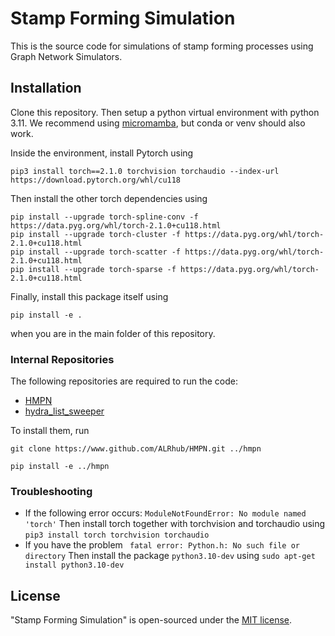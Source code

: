 # Stamp Forming Simulation
This is the source code for simulations of stamp forming processes using Graph Network Simulators.

## Installation
Clone this repository. Then setup a python virtual environment with python 3.11. We recommend using [micromamba](https://mamba.readthedocs.io/en/latest/installation/micromamba-installation.html), but conda or venv should also work.

Inside the environment, install Pytorch using

```pip3 install torch==2.1.0 torchvision torchaudio --index-url https://download.pytorch.org/whl/cu118```

Then install the other torch dependencies using

```
pip install --upgrade torch-spline-conv -f https://data.pyg.org/whl/torch-2.1.0+cu118.html
pip install --upgrade torch-cluster -f https://data.pyg.org/whl/torch-2.1.0+cu118.html
pip install --upgrade torch-scatter -f https://data.pyg.org/whl/torch-2.1.0+cu118.html
pip install --upgrade torch-sparse -f https://data.pyg.org/whl/torch-2.1.0+cu118.html
```

Finally, install this package itself using

```pip install -e .```

when you are in the main folder of this repository.
### Internal Repositories
The following repositories are required to run the code:
- [HMPN](https://github.com/ALRhub/hmpn.git)
- [hydra_list_sweeper](https://github.com/ALRhub/hydra_list_sweeper.git)

To install them, run
```
git clone https://www.github.com/ALRhub/HMPN.git ../hmpn

pip install -e ../hmpn
```


### Troubleshooting
- If the following error occurs:
`ModuleNotFoundError: No module named 'torch'`
Then install torch together with torchvision and torchaudio using
`pip3 install torch torchvision torchaudio`
- If you have the problem
` fatal error: Python.h: No such file or directory`
Then install the package `python3.10-dev` using `sudo apt-get install python3.10-dev`


## License
"Stamp Forming Simulation" is open-sourced under the [MIT license](LICENSE).
